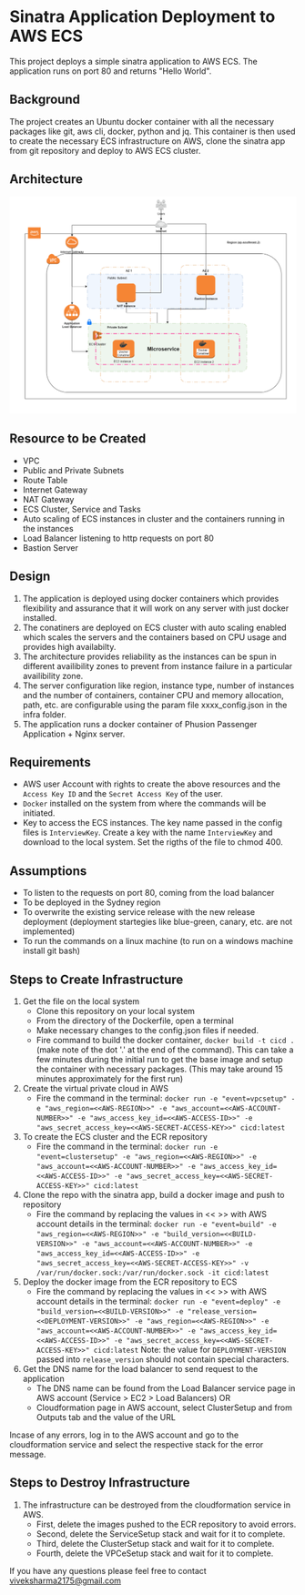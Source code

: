 # Sinatra Application Deployment to AWS ECS

This project deploys a simple sinatra application to AWS ECS. The application runs on port 80 and returns "Hello World".

## Background

The project creates an Ubuntu docker container with all the necessary packages like git, aws cli, docker, python and jq. This container is then used to create the necessary ECS infrastructure on AWS, clone the sinatra app from git repository and deploy to AWS ECS cluster.

## Architecture
![alt text](https://raw.githubusercontent.com/viveksharma2175/cfn-simple-sintara-app/master/gitimages/REA1.png)

## Resource to be Created
- VPC
- Public and Private Subnets
- Route Table
- Internet Gateway
- NAT Gateway
- ECS Cluster, Service and Tasks
- Auto scaling of ECS instances in cluster and the containers running in the instances
- Load Balancer listening to http requests on port 80
- Bastion Server

## Design
1. The application is deployed using docker containers which provides flexibility and assurance that it will work on any server with just docker installed.
2. The conatiners are deployed on ECS cluster with auto scaling enabled which scales the servers and the containers based on CPU usage and provides high availabilty.
3. The architecture provides reliability as the instances can be spun in different availibility zones to prevent from instance failure in a particular availibility zone.
4. The server configuration like region, instance type, number of instances and the number of containers, container CPU and memory allocation, path, etc. are configurable using the param file xxxx_config.json in the infra folder.
5. The application runs a docker container of Phusion Passenger Application + Nginx server.

## Requirements
- AWS user Account with rights to create the above resources and the `Access Key ID` and the `Secret Access Key` of the user.
- `Docker` installed on the system from where the commands will be initiated.
- Key to access the ECS instances. The key name passed in the config files is `InterviewKey`. Create a key with the name `InterviewKey` and download to the local system. Set the rigths of the file to chmod 400.

## Assumptions

- To listen to the requests on port 80, coming from the load balancer
- To be deployed in the Sydney region
- To overwrite the existing service release with the new release deployment (deployment startegies like blue-green, canary, etc. are not implemented)
- To run the commands on a linux machine (to run on a windows machine install git bash)

## Steps to Create Infrastructure
1. Get the file on the local system
    - Clone this repository on your local system
    - From the directory of the Dockerfile, open a terminal
    - Make necessary changes to the config.json files if needed.
    - Fire command to build the docker container, `docker build -t cicd .` (make note of the dot '.' at the end of the command). This can take a few minutes during the initial run to get the base image and setup the container with necessary packages. (This may take around 15 minutes approximately for the first run)
2. Create the virtual private cloud in AWS
    - Fire the command in the terminal:
        `docker run -e "event=vpcsetup" -e "aws_region=<<AWS-REGION>>" -e "aws_account=<<AWS-ACCOUNT-NUMBER>>" -e "aws_access_key_id=<<AWS-ACCESS-ID>>" -e "aws_secret_access_key=<<AWS-SECRET-ACCESS-KEY>>" cicd:latest`
3. To create the ECS cluster and the ECR repository
    - Fire the command in the terminal:
        `docker run -e "event=clustersetup" -e "aws_region=<<AWS-REGION>>" -e "aws_account=<<AWS-ACCOUNT-NUMBER>>" -e "aws_access_key_id=<<AWS-ACCESS-ID>>" -e "aws_secret_access_key=<<AWS-SECRET-ACCESS-KEY>>" cicd:latest`
4. Clone the repo with the sinatra app, build a docker image and push to repository    
    - Fire the command by replacing the values in << >> with AWS account details in the terminal:
        `docker run -e "event=build" -e "aws_region=<<AWS-REGION>>" -e "build_version=<<BUILD-VERSION>>" -e "aws_account=<<AWS-ACCOUNT-NUMBER>>" -e "aws_access_key_id=<<AWS-ACCESS-ID>>" -e "aws_secret_access_key=<<AWS-SECRET-ACCESS-KEY>>" -v /var/run/docker.sock:/var/run/docker.sock -it cicd:latest`
5. Deploy the docker image from the ECR repository to ECS   
    - Fire the command by replacing the values in << >> with AWS account details in the terminal:
        `docker run -e "event=deploy" -e "build_version=<<BUILD-VERSION>>" -e "release_version=<<DEPLOYMENT-VERSION>>" -e "aws_region=<<AWS-REGION>>" -e "aws_account=<<AWS-ACCOUNT-NUMBER>>" -e "aws_access_key_id=<<AWS-ACCESS-ID>>" -e "aws_secret_access_key=<<AWS-SECRET-ACCESS-KEY>>" cicd:latest`
      Note: the value for `DEPLOYMENT-VERSION` passed into `release_version` should not contain special characters.
6. Get the DNS name for the load balancer to send request to the application
    - The DNS name can be found from the Load Balancer service page in AWS account (Service > EC2 > Load Balancers)
    OR
    - Cloudformation page in AWS account, select ClusterSetup and from Outputs tab and the value of the URL

Incase of any errors, log in to the AWS account and go to the cloudformation service and select the respective stack for the error message.

## Steps to Destroy Infrastructure
1. The infrastructure can be destroyed from the cloudformation service in AWS.
    - First, delete the images pushed to the ECR repository to avoid errors.
    - Second, delete the ServiceSetup stack and wait for it to complete.
    - Third, delete the ClusterSetup stack and wait for it to complete.
    - Fourth, delete the VPCeSetup stack and wait for it to complete.


If you have any questions please feel free to contact viveksharma2175@gmail.com

